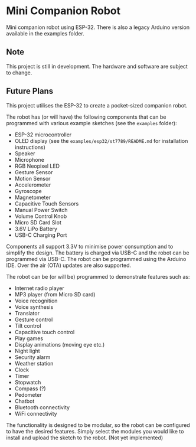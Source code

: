 # Mini Companion Robot 
Mini companion robot using ESP-32. There is also a legacy Arduino version available in the examples folder. 

## Note
This project is still in development. The hardware and software are subject to change.

## Future Plans

This project utilises the ESP-32 to create a pocket-sized companion robot.

The robot has (or will have) the following components that can be programmed with various example sketches (see the `examples` folder):

- ESP-32 microcontroller
- OLED display (see the `examples/esp32/st7789/README.md` for installation instructions)
- Speaker
- Microphone
- RGB Neopixel LED
- Gesture Sensor
- Motion Sensor
- Accelerometer
- Gyroscope
- Magnetometer
- Capacitive Touch Sensors
- Manual Power Switch
- Volume Control Knob
- Micro SD Card Slot
- 3.6V LiPo Battery
- USB-C Charging Port

Components all support 3.3V to minimise power consumption and to simplify the design. The battery is charged via USB-C and the robot can be programmed via USB-C. The robot can be programmed using the Arduino IDE. Over the air (OTA) updates are also supported.

The robot can be (or will be) programmed to demonstrate features such as:

- Internet radio player
- MP3 player (from Micro SD card)
- Voice recognition
- Voice synthesis
- Translator
- Gesture control
- Tilt control
- Capacitive touch control
- Play games
- Display animations (moving eye etc.)
- Night light
- Security alarm
- Weather station
- Clock
- Timer
- Stopwatch
- Compass (?)
- Pedometer
- Chatbot
- Bluetooth connectivity
- WiFi connectivity

The functionality is designed to be modular, so the robot can be configured to have the desired features. Simply select the modules you would like to install and upload the sketch to the robot. (Not yet implemented)